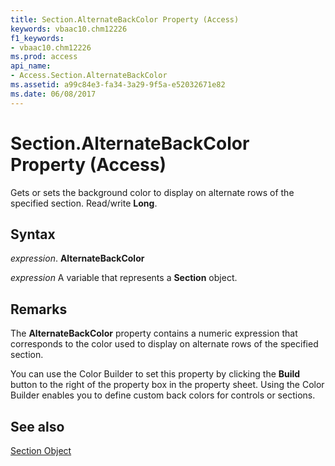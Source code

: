 ```yaml
---
title: Section.AlternateBackColor Property (Access)
keywords: vbaac10.chm12226
f1_keywords:
- vbaac10.chm12226
ms.prod: access
api_name:
- Access.Section.AlternateBackColor
ms.assetid: a99c84e3-fa34-3a29-9f5a-e52032671e82
ms.date: 06/08/2017
---
```



# Section.AlternateBackColor Property (Access)

Gets or sets the background color to display on alternate rows of the specified section. Read/write  **Long**.


## Syntax

 _expression_. **AlternateBackColor**

 _expression_ A variable that represents a **Section** object.


## Remarks

The  **AlternateBackColor** property contains a numeric expression that corresponds to the color used to display on alternate rows of the specified section.

You can use the Color Builder to set this property by clicking the  **Build** button to the right of the property box in the property sheet. Using the Color Builder enables you to define custom back colors for controls or sections.


## See also


[Section Object](Access.Section.md)

